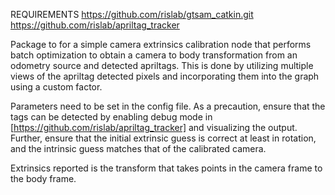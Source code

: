REQUIREMENTS
https://github.com/rislab/gtsam_catkin.git
https://github.com/rislab/apriltag_tracker

Package to for a simple camera extrinsics calibration node that performs batch optimization to obtain a camera to body transformation from an odometry source and detected apriltags. This is done by utilizing multiple views of the apriltag detected pixels and incorporating them into the graph using a custom factor.

Parameters need to be set in the config file. As a precaution, ensure that the tags can be detected by enabling debug mode in [https://github.com/rislab/apriltag_tracker] and visualizing the output. Further, ensure that the initial extrinsic guess is correct at least in rotation, and the intrinsic guess matches that of the calibrated camera.

Extrinsics reported is the transform that takes points in the camera frame to the body frame.
